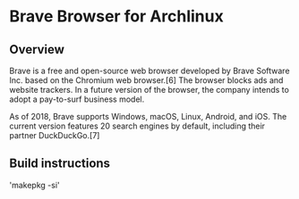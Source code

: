 # Brave Browser for Archlinux


## Overview 
Brave is a free and open-source web browser developed by Brave Software Inc. based on the Chromium web browser.[6] The browser blocks ads and website trackers. In a future version of the browser, the company intends to adopt a pay-to-surf business model.

As of 2018, Brave supports Windows, macOS, Linux, Android, and iOS. The current version features 20 search engines by default, including their partner DuckDuckGo.[7]
    
## Build instructions
'makepkg -si'

